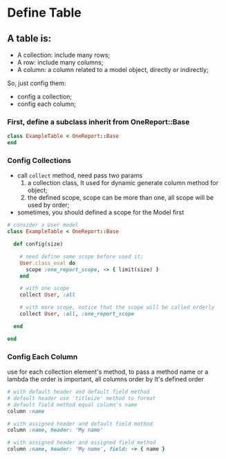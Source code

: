 # Define Table

## A table is:

 - A collection: include many rows;
 - A row: include many columns;
 - A column: a column related to a model object, directly or indirectly;

So, just config them:
- config a collection;
- config each column;

### First, define a subclass inherit from OneReport::Base

```ruby
class ExampleTable < OneReport::Base
end
```

### Config Collections

- call `collect` method, need pass two params
  1. a collection class, It used for dynamic generate column method for object;
  2. the defined scope, scope can be more than one, all scope will be used by order;
- sometimes, you should defined a scope for the Model first

```ruby
# consider a User model
class ExampleTable < OneReport::Base

  def config(size)

    # need define some scope before used it;
    User.class_eval do
      scope :one_report_scope, -> { limit(size) }
    end

    # with one scope
    collect User, :all

    # with more scope, notice that the scope will be called orderly
    collect User, :all, :one_report_scope

  end

end
````

### Config Each Column
use for each collection element's method, to pass a method name or a lambda
the order is important, all columns order by It's defined order

```ruby
# with default header and default field method
# default header use 'titleize' method to format
# default field method equal column's name
column :name

# with assigned header and default field method
column :name, header: 'My name'

# with assigned header and assigned field method
column :name, header: 'My name', field: -> { name }
```
